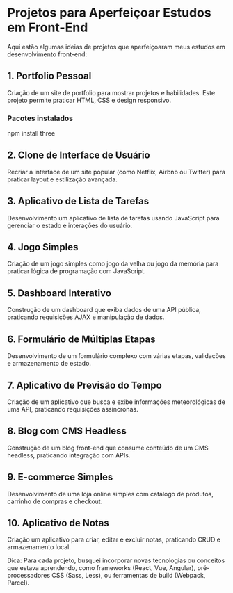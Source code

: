 # Projetos para Aperfeiçoar Estudos em Front-End

Aqui estão algumas ideias de projetos que aperfeiçoaram meus estudos em desenvolvimento front-end:

## 1. Portfolio Pessoal

Criação de um site de portfolio para mostrar projetos e habilidades. Este projeto permite praticar HTML, CSS e design responsivo.

### Pacotes instalados 
npm install three

## 2. Clone de Interface de Usuário

Recriar a interface de um site popular (como Netflix, Airbnb ou Twitter) para praticar layout e estilização avançada.

## 3. Aplicativo de Lista de Tarefas

Desenvolvimento um aplicativo de lista de tarefas usando JavaScript para gerenciar o estado e interações do usuário.

## 4. Jogo Simples

Criação de um jogo simples como jogo da velha ou jogo da memória para praticar lógica de programação com JavaScript.

## 5. Dashboard Interativo

Construção de um dashboard que exiba dados de uma API pública, praticando requisições AJAX e manipulação de dados.

## 6. Formulário de Múltiplas Etapas

Desenvolvimento de um formulário complexo com várias etapas, validações e armazenamento de estado.

## 7. Aplicativo de Previsão do Tempo

Criação de um aplicativo que busca e exibe informações meteorológicas de uma API, praticando requisições assíncronas.

## 8. Blog com CMS Headless

Construção de um blog front-end que consume conteúdo de um CMS headless, praticando integração com APIs.

## 9. E-commerce Simples

Desenvolvimento de uma loja online simples com catálogo de produtos, carrinho de compras e checkout.

## 10. Aplicativo de Notas

Criação um aplicativo para criar, editar e excluir notas, praticando CRUD e armazenamento local.

<aside>
Dica: Para cada projeto, busquei incorporar novas tecnologias ou conceitos que estava aprendendo, como frameworks (React, Vue, Angular), pré-processadores CSS (Sass, Less), ou ferramentas de build (Webpack, Parcel).

</aside>
